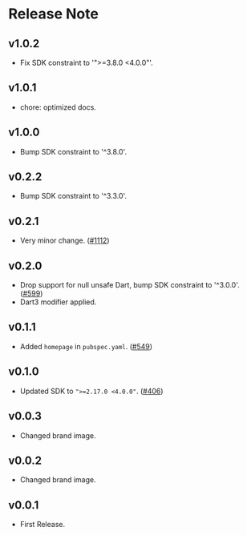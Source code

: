 # Release Note

## v1.0.2

- Fix SDK constraint to '">=3.8.0 <4.0.0"'.

## v1.0.1

- chore: optimized docs.

## v1.0.0

- Bump SDK constraint to '^3.8.0'.

## v0.2.2

- Bump SDK constraint to '^3.3.0'.

## v0.2.1

- Very minor change. ([#1112](https://github.com/myConsciousness/atproto.dart/issues/1112))

## v0.2.0

- Drop support for null unsafe Dart, bump SDK constraint to '^3.0.0'. ([#599](https://github.com/myConsciousness/atproto.dart/issues/599))
- Dart3 modifier applied.

## v0.1.1

- Added `homepage` in `pubspec.yaml`. ([#549](https://github.com/myConsciousness/atproto.dart/issues/549))

## v0.1.0

- Updated SDK to `">=2.17.0 <4.0.0"`. ([#406](https://github.com/myConsciousness/atproto.dart/issues/406))

## v0.0.3

- Changed brand image.

## v0.0.2

- Changed brand image.

## v0.0.1

- First Release.
